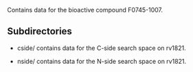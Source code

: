 Contains data for the bioactive compound F0745-1007.

## Subdirectories

- cside/ contains data for the C-side search space on rv1821.

- nside/ contains data for the N-side search space on rv1821.

